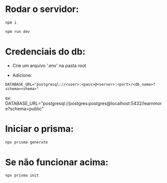 # Rodar o servidor:

```bash
npm i
```

```bash
npm run dev
```

# Credenciais do db:

- Crie um arquivo '.env' na pasta root

- Adicione:

```prisma
DATABASE_URL="postgresql://<user>:<pass>@<server>:<port>/<db_name>?schema=<shema>"
```
ex: DATABASE_URL="postgresql://postgres:postgres@localhost:5432/learnmore?schema=public"

# Iniciar o prisma:

```bash
npx prisma generate
```

# Se não funcionar acima:

```bash
npx prisma init
```
